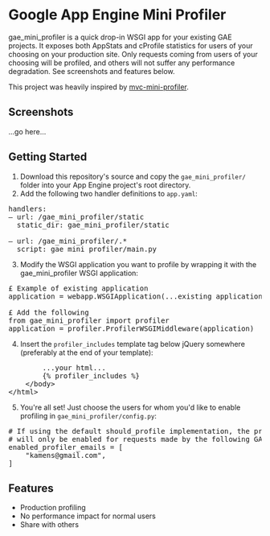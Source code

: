 # Google App Engine Mini Profiler

gae_mini_profiler is a quick drop-in WSGI app for your existing GAE projects. It exposes both AppStats and cProfile statistics for users of your choosing on your production site. Only requests coming from users of your choosing will be profiled, and others will not suffer any performance degradation. See screenshots and features below.

This project was heavily inspired by [mvc-mini-profiler](http://code.google.com/p/mvc-mini-profiler/).

## Screenshots

...go here...

## Getting Started

1. Download this repository's source and copy the `gae_mini_profiler/` folder into your App Engine project's root directory.
2. Add the following two handler definitions to `app.yaml`:
<pre>
handlers:
&ndash; url: /gae_mini_profiler/static
&nbsp;&nbsp;static_dir: gae_mini_profiler/static<br/>
&ndash; url: /gae_mini_profiler/.*
&nbsp;&nbsp;script: gae_mini_profiler/main.py
</pre>
3. Modify the WSGI application you want to profile by wrapping it with the gae_mini_profiler WSGI application:
<pre>
&pound; Example of existing application
application = webapp.WSGIApplication(...existing application...)

&pound; Add the following
from gae_mini_profiler import profiler
application = profiler.ProfilerWSGIMiddleware(application)
</pre>
4. Insert the `profiler_includes` template tag below jQuery somewhere (preferably at the end of your template):
<pre>
        ...your html...
        {% profiler_includes %}
    &lt;/body&gt;
&lt;/html&gt;
</pre>
5. You're all set! Just choose the users for whom you'd like to enable profiling in `gae_mini_profiler/config.py`:
<pre>
# If using the default should_profile implementation, the profiler
# will only be enabled for requests made by the following GAE users.
enabled_profiler_emails = [
    "kamens@gmail.com",
]
</pre>

## Features

* Production profiling
* No performance impact for normal users
* Share with others
